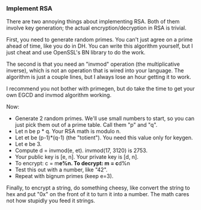 ### Implement RSA

There are two annoying things about implementing RSA. Both of them involve key
generation; the actual encryption/decryption in RSA is trivial.

First, you need to generate random primes. You can't just agree on a prime
ahead of time, like you do in DH. You can write this algorithm yourself, but I
just cheat and use OpenSSL's BN library to do the work.

The second is that you need an "invmod" operation (the multiplicative
inverse), which is not an operation that is wired into your language. The
algorithm is just a couple lines, but I always lose an hour getting it to
work.

I recommend you not bother with primegen, but do take the time to get your own
EGCD and invmod algorithm working.

Now:

  * Generate 2 random primes. We'll use small numbers to start, so you can just pick them out of a prime table. Call them "p" and "q". 
  * Let n be p * q. Your RSA math is modulo n. 
  * Let et be (p-1)*(q-1) (the "totient"). You need this value only for keygen. 
  * Let e be 3. 
  * Compute d = invmod(e, et). invmod(17, 3120) is 2753. 
  * Your public key is [e, n]. Your private key is [d, n]. 
  * To encrypt: c = m**e%n. To decrypt: m = c**d%n 
  * Test this out with a number, like "42". 
  * Repeat with bignum primes (keep e=3). 

Finally, to encrypt a string, do something cheesy, like convert the string to
hex and put "0x" on the front of it to turn it into a number. The math cares
not how stupidly you feed it strings.
